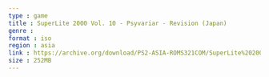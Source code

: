 ```yaml
---
type : game
title : SuperLite 2000 Vol. 10 - Psyvariar - Revision (Japan)
genre : 
format : iso
region : asia
link : https://archive.org/download/PS2-ASIA-ROMS321COM/SuperLite%202000%20Vol.%2010%20-%20Psyvariar%20-%20Revision%20%28Japan%29.7z
size : 252MB
---
```

